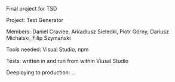 Final project for TSD

Project: Test Generator

Members: Daniel Craviee, Arkadiusz Sielecki, Piotr Górny, Dariusz Michalski, Filip Szymański

Tools needed: Visual Studio, npm

Tests: written in and run from within Viusal Studio

Deeploying to production: ...
